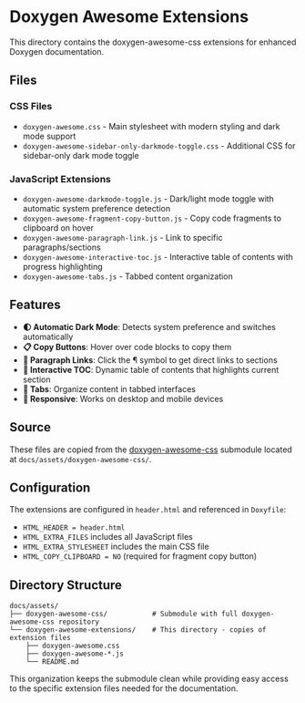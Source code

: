# Doxygen Awesome Extensions

This directory contains the doxygen-awesome-css extensions for enhanced Doxygen documentation.

## Files

### CSS Files
- `doxygen-awesome.css` - Main stylesheet with modern styling and dark mode support
- `doxygen-awesome-sidebar-only-darkmode-toggle.css` - Additional CSS for sidebar-only dark mode toggle

### JavaScript Extensions
- `doxygen-awesome-darkmode-toggle.js` - Dark/light mode toggle with automatic system preference detection
- `doxygen-awesome-fragment-copy-button.js` - Copy code fragments to clipboard on hover
- `doxygen-awesome-paragraph-link.js` - Link to specific paragraphs/sections
- `doxygen-awesome-interactive-toc.js` - Interactive table of contents with progress highlighting
- `doxygen-awesome-tabs.js` - Tabbed content organization

## Features

- **🌓 Automatic Dark Mode**: Detects system preference and switches automatically
- **📋 Copy Buttons**: Hover over code blocks to copy them
- **🔗 Paragraph Links**: Click the ¶ symbol to get direct links to sections
- **📑 Interactive TOC**: Dynamic table of contents that highlights current section
- **📑 Tabs**: Organize content in tabbed interfaces
- **📱 Responsive**: Works on desktop and mobile devices

## Source

These files are copied from the [doxygen-awesome-css](https://github.com/jothepro/doxygen-awesome-css) submodule located at `docs/assets/doxygen-awesome-css/`.

## Configuration

The extensions are configured in `header.html` and referenced in `Doxyfile`:

- `HTML_HEADER = header.html`
- `HTML_EXTRA_FILES` includes all JavaScript files
- `HTML_EXTRA_STYLESHEET` includes the main CSS file
- `HTML_COPY_CLIPBOARD = NO` (required for fragment copy button)

## Directory Structure

```
docs/assets/
├── doxygen-awesome-css/           # Submodule with full doxygen-awesome-css repository
└── doxygen-awesome-extensions/    # This directory - copies of extension files
    ├── doxygen-awesome.css
    ├── doxygen-awesome-*.js
    └── README.md
```

This organization keeps the submodule clean while providing easy access to the specific extension files needed for the documentation.
